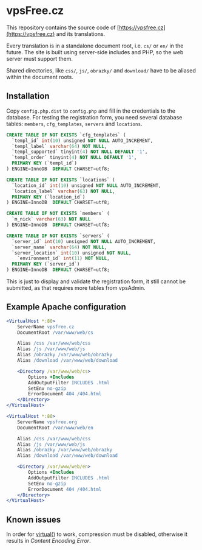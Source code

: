 vpsFree.cz
==========

This repository contains the source code of
[https://vpsfree.cz](https://vpsfree.cz) and its translations.

Every translation is in a standalone document root, i.e. `cs/` or `en/` in the
future. The site is built using server-side includes and PHP, so the web server
must support them.

Shared directories, like `css/`, `js/`, `obrazky/` and `download/` have to be
aliased within the document roots.

## Installation

Copy `config.php.dist` to `config.php` and fill in the credentials to the
database. For testing the registration form, you need several database tables:
`members`, `cfg_templates`, `servers` and `locations`.

```sql
CREATE TABLE IF NOT EXISTS `cfg_templates` (
  `templ_id` int(10) unsigned NOT NULL AUTO_INCREMENT,
  `templ_label` varchar(64) NOT NULL,
  `templ_supported` tinyint(4) NOT NULL DEFAULT '1',
  `templ_order` tinyint(4) NOT NULL DEFAULT '1',
  PRIMARY KEY (`templ_id`)
) ENGINE=InnoDB  DEFAULT CHARSET=utf8;

CREATE TABLE IF NOT EXISTS `locations` (
  `location_id` int(10) unsigned NOT NULL AUTO_INCREMENT,
  `location_label` varchar(63) NOT NULL,
  PRIMARY KEY (`location_id`)
) ENGINE=InnoDB  DEFAULT CHARSET=utf8;

CREATE TABLE IF NOT EXISTS `members` (
  `m_nick` varchar(63) NOT NULL
) ENGINE=InnoDB  DEFAULT CHARSET=utf8;

CREATE TABLE IF NOT EXISTS `servers` (
  `server_id` int(10) unsigned NOT NULL AUTO_INCREMENT,
  `server_name` varchar(64) NOT NULL,
  `server_location` int(10) unsigned NOT NULL,
	`environment_id` int(11) NOT NULL,
  PRIMARY KEY (`server_id`)
) ENGINE=InnoDB  DEFAULT CHARSET=utf8;
```

This is just to display and validate the registration form, it still cannot be
submitted, as that requires more tables from vpsAdmin.

## Example Apache configuration

```apache
<VirtualHost *:80>
	ServerName vpsfree.cz
	DocumentRoot /var/www/web/cs

	Alias /css /var/www/web/css
	Alias /js /var/www/web/js
	Alias /obrazky /var/www/web/obrazky
	Alias /download /var/www/web/download

	<Directory /var/www/web/cs>
		Options +Includes
		AddOutputFilter INCLUDES .html
		SetEnv no-gzip
		ErrorDocument 404 /404.html
	</Directory>
</VirtualHost>

<VirtualHost *:80>
	ServerName vpsfree.org
	DocumentRoot /var/www/web/en

	Alias /css /var/www/web/css
	Alias /js /var/www/web/js
	Alias /obrazky /var/www/web/obrazky
	Alias /download /var/www/web/download

	<Directory /var/www/web/en>
		Options +Includes
		AddOutputFilter INCLUDES .html
		SetEnv no-gzip
		ErrorDocument 404 /404.html
	</Directory>
</VirtualHost>
```

## Known issues
In order for [virtual()](https://php.net/virtual) to work, compression must be
disabled, otherwise it results in *Content Encoding Error*.
